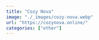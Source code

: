 ```yaml
---
title: "Cozy Nova"
image: "./_images/cozy-nova.webp"
url: "https://cozynova.online/"
categories: ["other"]
---
```

